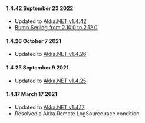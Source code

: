 #### 1.4.42 September 23 2022 ####
* Updated to [Akka.NET v1.4.42](https://github.com/akkadotnet/akka.net/releases/tag/1.4.42)
* [Bump Serilog from 2.10.0 to 2.12.0](https://github.com/akkadotnet/Akka.Logger.Serilog/pull/191)

#### 1.4.26 October 7 2021 ####
* Updated to [Akka.NET v1.4.26](https://github.com/akkadotnet/akka.net/releases/tag/1.4.26)

#### 1.4.25 September 9 2021 ####
* Updated to [Akka.NET v1.4.25](https://github.com/akkadotnet/akka.net/releases/tag/1.4.25)

#### 1.4.17 March 17 2021 ####

* Updated to [Akka.NET v1.4.17](https://github.com/akkadotnet/akka.net/releases/tag/1.4.17)
* Resolved a Akka.Remote LogSource race condition
